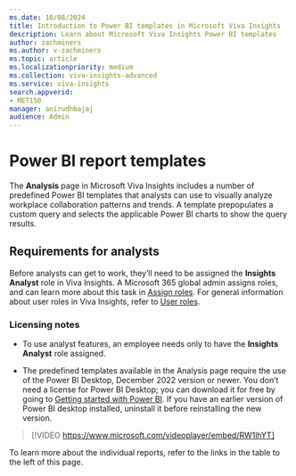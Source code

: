 ```yaml
---
ms.date: 10/08/2024
title: Introduction to Power BI templates in Microsoft Viva Insights
description: Learn about Microsoft Viva Insights Power BI templates
author: zachminers
ms.author: v-zachminers
ms.topic: article
ms.localizationpriority: medium 
ms.collection: viva-insights-advanced 
ms.service: viva-insights
search.appverid: 
- MET150 
manager: anirudhbajaj
audience: Admin
---
```


# Power BI report templates

The **Analysis** page in Microsoft Viva Insights includes a number of predefined Power BI templates that analysts can use to visually analyze workplace collaboration patterns and trends. A template prepopulates a custom query and selects the applicable Power BI charts to show the query results.

## Requirements for analysts

Before analysts can get to work, they’ll need to be assigned the **Insights Analyst** role in Viva Insights. A Microsoft 365 global admin assigns roles, and can learn more about this task in [Assign roles](/Viva/insights/advanced/setup-maint/assign-user-roles). For general information about user roles in Viva Insights, refer to [User roles](/Viva/insights/advanced/setup-maint/user-roles).

### Licensing notes

* To use analyst features, an employee needs only to have the **Insights Analyst** role assigned.

* The predefined templates available in the Analysis page require the use of the Power BI Desktop, December 2022 version or newer. You don’t need a license for Power BI Desktop; you can download it for free by going to [Getting started with Power BI](https://powerbi.microsoft.com/getting-started-with-power-bi/). If you have an earlier version of Power BI desktop installed, uninstall it before reinstalling the new version.

> [!VIDEO https://www.microsoft.com/videoplayer/embed/RW1lhYT]

To learn more about the individual reports, refer to the links in the table to the left of this page.